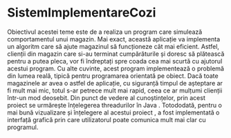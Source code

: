 # SistemImplementareCozi
Obiectivul acestei teme este de a realiza un program care simulează comportamentul unui magazin. Mai exact, această aplicație va implementa un algoritm care să ajute magazinul să funcționeze cât mai eficient. Astfel, clienții din magazin care si-au terminat cumpărăturile și doresc să plătească pentru a putea pleca, vor fi îndreptați spre coada cea mai scurtă cu ajutorul acestui program.
Cu alte cuvinte, acest program implementează o problemă din lumea reală, tipică pentru programarea orientată pe obiect. Dacă toate magazinele ar avea o astfel de aplicație, cu siguranță timpul de așteptare ar fi mult mai mic, totul s-ar petrece mult mai rapid, ceea ce ar mulțumi clienții într-un mod deosebit. 
Din punct de vedere al cunoștințelor, prin acest proiect se urmărește înțelegerea threadurilor în Java . Totododată, pentru o mai bună vizualizare și înțelegere al acestui proiect , a fost implementată o interfață grafică prin care utilizatorul poate comunica mult mai clar cu programul.

